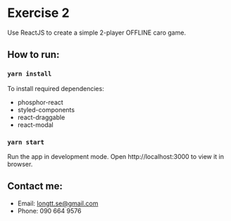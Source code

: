 # Exercise 2
Use ReactJS to create a simple 2-player OFFLINE caro game.

## How to run:
### `yarn install`
To install required dependencies:
- phosphor-react
- styled-components
- react-draggable
- react-modal

### `yarn start`
Run the app in development mode. 
Open http://localhost:3000 to view it in browser.

## Contact me:
- Email: longtt.se@gmail.com 
- Phone: 090 664 9576